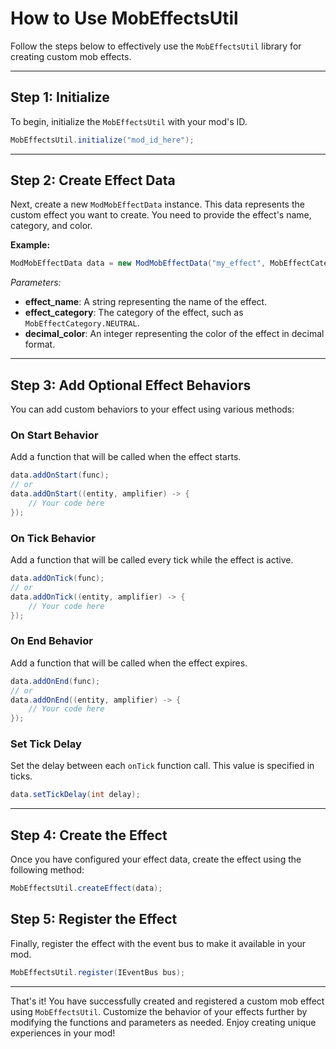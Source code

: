 # How to Use MobEffectsUtil

Follow the steps below to effectively use the `MobEffectsUtil` library for creating custom mob effects.

---

## Step 1: Initialize

To begin, initialize the `MobEffectsUtil` with your mod's ID.

```java
MobEffectsUtil.initialize("mod_id_here");
```

---

## Step 2: Create Effect Data

Next, create a new `ModMobEffectData` instance. This data represents the custom effect you want to create. You need to provide the effect's name, category, and color.

**Example:**

```java
ModMobEffectData data = new ModMobEffectData("my_effect", MobEffectCategory.NEUTRAL, 0);
```

*Parameters:*
- **effect_name**: A string representing the name of the effect.
- **effect_category**: The category of the effect, such as `MobEffectCategory.NEUTRAL`.
- **decimal_color**: An integer representing the color of the effect in decimal format.

---

## Step 3: Add Optional Effect Behaviors

You can add custom behaviors to your effect using various methods:

### On Start Behavior

Add a function that will be called when the effect starts.

```java
data.addOnStart(func); 
// or
data.addOnStart((entity, amplifier) -> {
    // Your code here
});
```

### On Tick Behavior

Add a function that will be called every tick while the effect is active.

```java
data.addOnTick(func);
// or
data.addOnTick((entity, amplifier) -> {
    // Your code here
});
```

### On End Behavior

Add a function that will be called when the effect expires.

```java
data.addOnEnd(func); 
// or
data.addOnEnd((entity, amplifier) -> {
    // Your code here
});
```

### Set Tick Delay

Set the delay between each `onTick` function call. This value is specified in ticks.

```java
data.setTickDelay(int delay);
```

---

## Step 4: Create the Effect

Once you have configured your effect data, create the effect using the following method:

```java
MobEffectsUtil.createEffect(data);
```

## Step 5: Register the Effect

Finally, register the effect with the event bus to make it available in your mod.

```java
MobEffectsUtil.register(IEventBus bus);
```

---

That's it! You have successfully created and registered a custom mob effect using `MobEffectsUtil`. Customize the behavior of your effects further by modifying the functions and parameters as needed. Enjoy creating unique experiences in your mod!
